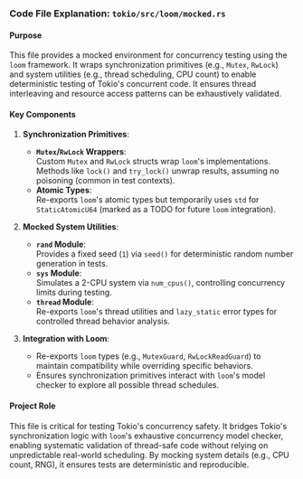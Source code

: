 ### Code File Explanation: `tokio/src/loom/mocked.rs`

#### Purpose
This file provides a mocked environment for concurrency testing using the `loom` framework. It wraps synchronization primitives (e.g., `Mutex`, `RwLock`) and system utilities (e.g., thread scheduling, CPU count) to enable deterministic testing of Tokio's concurrent code. It ensures thread interleaving and resource access patterns can be exhaustively validated.

#### Key Components
1. **Synchronization Primitives**:
   - **`Mutex`/`RwLock` Wrappers**:  
     Custom `Mutex` and `RwLock` structs wrap `loom`'s implementations. Methods like `lock()` and `try_lock()` unwrap results, assuming no poisoning (common in test contexts).
   - **Atomic Types**:  
     Re-exports `loom`'s atomic types but temporarily uses `std` for `StaticAtomicU64` (marked as a TODO for future `loom` integration).

2. **Mocked System Utilities**:
   - **`rand` Module**:  
     Provides a fixed seed (`1`) via `seed()` for deterministic random number generation in tests.
   - **`sys` Module**:  
     Simulates a 2-CPU system via `num_cpus()`, controlling concurrency limits during testing.
   - **`thread` Module**:  
     Re-exports `loom`'s thread utilities and `lazy_static` error types for controlled thread behavior analysis.

3. **Integration with Loom**:
   - Re-exports `loom` types (e.g., `MutexGuard`, `RwLockReadGuard`) to maintain compatibility while overriding specific behaviors.
   - Ensures synchronization primitives interact with `loom`'s model checker to explore all possible thread schedules.

#### Project Role
This file is critical for testing Tokio's concurrency safety. It bridges Tokio's synchronization logic with `loom`'s exhaustive concurrency model checker, enabling systematic validation of thread-safe code without relying on unpredictable real-world scheduling. By mocking system details (e.g., CPU count, RNG), it ensures tests are deterministic and reproducible.
